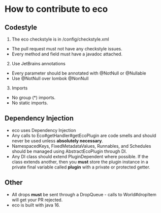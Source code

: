 # How to contribute to eco

## Codestyle
1. The eco checkstyle is in /config/checkstyle.xml
- The pull request must not have any checkstyle issues.
- Every method and field must have a javadoc attached.

2. Use JetBrains annotations
- Every parameter should be annotated with @NotNull or @Nullable
- Use @NotNull over lombok @NonNull

3. Imports
- No group (*) imports.
- No static imports.

## Dependency Injection
- eco uses Dependency Injection
- Any calls to Eco#getHandler#getEcoPlugin are code smells and should never be used unless **absolutely necessary**.
- NamespacedKeys, FixedMetadataValues, Runnables, and Schedules should be managed using AbstractEcoPlugin through DI.
- Any DI class should extend PluginDependent where possible. If the class extends another, then you **must** store the plugin instance in a private final variable called **plugin** with a private or protected getter.

## Other
- All drops **must** be sent through a DropQueue - calls to World#dropItem will get your PR rejected.
- eco is built with java 16.
